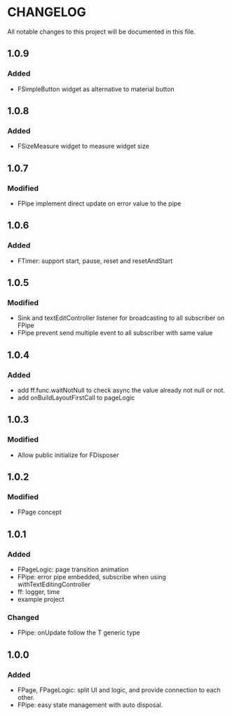 # CHANGELOG
All notable changes to this project will be documented in this file.

## 1.0.9
### Added
* FSimpleButton widget as alternative to material button

## 1.0.8
### Added
* FSizeMeasure widget to measure widget size

## 1.0.7
### Modified
* FPipe implement direct update on error value to the pipe

## 1.0.6
### Added
* FTimer: support start, pause, reset and resetAndStart


## 1.0.5
### Modified
* Sink and textEditController listener for broadcasting to all subscriber on FPipe
* FPipe prevent send multiple event to all subscriber with same value


## 1.0.4
### Added
* add ff.func.waitNotNull to check async the value already not null or not.
* add onBuildLayoutFirstCall to pageLogic


## 1.0.3
### Modified
* Allow public initialize for FDisposer


## 1.0.2
### Modified
* FPage concept


## 1.0.1
### Added
* FPageLogic: page transition animation
* FPipe: error pipe embedded, subscribe when using withTextEditingController
* ff: logger, time
* example project

### Changed
* FPipe: onUpdate follow the T generic type


## 1.0.0
### Added
* FPage, FPageLogic: split UI and logic, and provide connection to each other.
* FPipe: easy state management with auto disposal.
